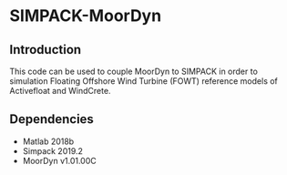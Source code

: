 # SIMPACK-MoorDyn
## Introduction
This code can be used to couple MoorDyn to SIMPACK in order to simulation Floating Offshore Wind Turbine (FOWT) reference models of Activefloat and WindCrete.


## Dependencies
- Matlab 2018b
- Simpack 2019.2
- MoorDyn v1.01.00C

